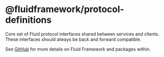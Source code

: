 # @fluidframework/protocol-definitions

Core set of Fluid protocol interfaces shared between services and clients. These interfaces should always be back and 
forward compatible.

See [GitHub](https://github.com/microsoft/FluidFramework) for more details on Fluid Framework and packages within.
